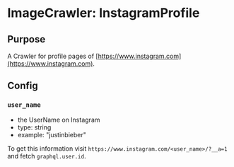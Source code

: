 # ImageCrawler: InstagramProfile

## Purpose

A Crawler for profile pages of [https://www.instagram.com](https://www.instagram.com).

## Config

### `user_name`

- the UserName on Instagram
- type: string
- example: "justinbieber"

To get this information visit `https://www.instagram.com/<user_name>/?__a=1` and fetch `graphql.user.id`.
